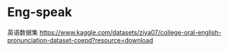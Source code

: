 # Eng-speak

英语数据集
https://www.kaggle.com/datasets/ziya07/college-oral-english-pronunciation-dataset-coepd?resource=download

